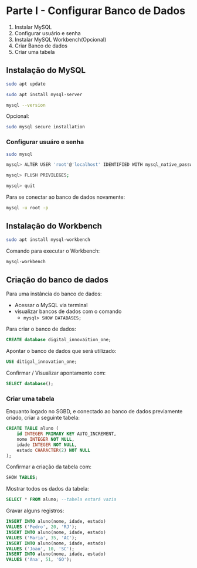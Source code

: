 # Parte I - Configurar Banco de Dados
1. Instalar MySQL
2. Configurar usuário e senha
3. Instalar MySQL Workbench(Opcional)
4. Criar Banco de dados
5. Criar uma tabela

## Instalação do MySQL
```bash
sudo apt update
```
```bash
sudo apt install mysql-server
```
```bash
mysql --version
```
Opcional:

```bash
sudo mysql secure installation
```
### Configurar usuáro e senha
```bash
sudo mysql
```
```bash
mysql> ALTER USER 'root'@'localhost' IDENTIFIED WITH mysql_native_password BY 'password';
```
```bash
mysql> FLUSH PRIVILEGES;
```
```bash
mysql> quit
```
Para se conectar ao banco de dados novamente:
```bash
mysql -u root -p
```
## Instalação do Workbench
```bash
sudo apt install mysql-workbench
```
Comando para executar o Workbench:
```bash
mysql-workbench
```
## Criação do banco de dados
Para uma instância do banco de dados:
* Acessar o MySQL via terminal
* visualizar bancos de dados com o comando
    + `mysql> SHOW DATABASES;`

Para criar o banco de dados:
```sql
CREATE database digital_innovaition_one;
```
Apontar o banco de dados que será utilizado:
```sql
USE ditigal_innovation_one;
```
Confirmar / Visualizar apontamento com:
```sql
SELECT database();
```
### Criar uma tabela
Enquanto logado no SGBD, e conectado ao banco de dados previamente criado, criar a seguinte tabela:
```sql
CREATE TABLE aluno (
    id INTEGER PRIMARY KEY AUTO_INCREMENT,
    nome INTEGER NOT NULL,
    idade INTEGER NOT NULL,
    estado CHARACTER(2) NOT NULL
);
```
Confirmar a criação da tabela com:
```sql
SHOW TABLES;
```
Mostrar todos os dados da tabela:
```sql
SELECT * FROM aluno; --tabela estará vazia
```
Gravar alguns registros:
```sql
INSERT INTO aluno(nome, idade, estado)
VALUES ('Pedro', 20, 'RJ');
INSERT INTO aluno(nome, idade, estado)
VALUES ('Maria', 35, 'AC');
INSERT INTO aluno(nome, idade, estado)
VALUES ('Joao', 10, 'SC');
INSERT INTO aluno(nome, idade, estado)
VALUES ('Ana', 51, 'GO');
```
